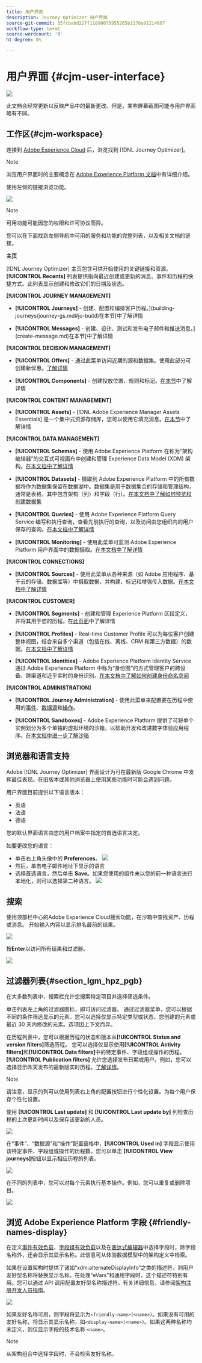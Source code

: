 ```yaml
---
title: 用户界面
description: Journey Optimizer 用户界面
source-git-commit: 35fcbabd227f11890075955265b1178a91214607
workflow-type: tm+mt
source-wordcount: '0'
ht-degree: 0%

---
```


# 用户界面 {#cjm-user-interface}

![](assets/do-not-localize/badge.png)

此文档会经常更新以反映产品中的最新更改。但是，某些屏幕截图可能与用户界面略有不同。

## 工作区{#cjm-workspace}

连接到 [Adobe Experience Cloud](http://experience.adobe.com) 后，浏览找到 [!DNL Journey Optimizer]。

>[!NOTE]
>
>浏览用户界面时的主要概念在 [Adobe Experience Platform 文档](https://experienceleague.adobe.com/docs/experience-platform/landing/platform-ui/ui-guide.html?lang=zh-Hans#adobe-experience-platform-ui-guide)中有详细介绍。

使用左侧的链接浏览功能。

![](assets/ajo-home.png)

>[!NOTE]
>
>可用功能可能因您的权限和许可协议而异。

您可以在下面找到左侧导航中可用的服务和功能的完整列表，以及相关文档的链接。

**主页**

[!DNL Journey Optimizer] 主页包含可供开始使用的关键链接和资源。**[!UICONTROL Recents]** 列表提供指向最近创建或更新的消息、事件和历程的快捷方式。此列表显示创建和修改它们的日期及状态。

**[!UICONTROL JOURNEY MANAGEMENT]**

* **[!UICONTROL Journeys]** - 创建、配置和编排客户历程。](building-journeys/journey-gs.md#jo-build)在本节[中了解详情

* **[!UICONTROL Messages]** - 创建、设计、测试和发布电子邮件和推送消息。](create-message.md)在本节[中了解详情

**[!UICONTROL DECISION MANAGEMENT]**

* **[!UICONTROL Offers]** - 通过此菜单访问近期的源和数据集。使用此部分可创建新优惠。[了解详情](offers/offer-library/creating-personalized-offers.md)

* **[!UICONTROL Components]** - 创建投放位置、规则和标记。[在本节](offers/offer-library/key-steps.md)中了解详情

**[!UICONTROL CONTENT MANAGEMENT]**

* **[!UICONTROL Assets]** - [!DNL Adobe Experience Manager Assets Essentials] 是一个集中式资源存储库，您可以使用它填充消息。[在本节](assets-essentials.md)中了解详情

**[!UICONTROL DATA MANAGEMENT]**

* **[!UICONTROL Schemas]** - 使用 Adobe Experience Platform 在称为“架构编辑器”的交互式可视画布中创建和管理 Experience Data Model (XDM) 架构。[在本文档中了解详情](https://experienceleague.adobe.com/docs/experience-platform/xdm/tutorials/create-schema-ui.html?lang=zh-Hans)

* **[!UICONTROL Datasets]** - 摄取到 Adobe Experience Platform 中的所有数据将作为数据集保留在数据湖中。数据集是用于数据集合的存储和管理结构，通常是表格，其中包含架构（列）和字段（行）。[在本文档中了解如何预览和创建数据集](https://experienceleague.adobe.com/docs/experience-platform/catalog/datasets/user-guide.html?lang=zh-Hans)

* **[!UICONTROL Queries]** - 使用 Adobe Experience Platform Query Service 编写和执行查询，查看先前执行的查询，以及访问由您组织内的用户保存的查询。[在本文档中了解详情](https://experienceleague.adobe.com/docs/experience-platform/query/ui/overview.html?lang=zh-Hans)

* **[!UICONTROL Monitoring]** - 使用此菜单可监测 Adobe Experience Platform 用户界面中的数据摄取。[在本文档中了解详情](https://experienceleague.adobe.com/docs/experience-platform/ingestion/quality/monitor-data-ingestion.html?lang=zh-Hans)

**[!UICONTROL CONNECTIONS]**

* **[!UICONTROL Sources]** - 使用此菜单从各种来源（如 Adobe 应用程序、基于云的存储、数据库等）中摄取数据，并构建、标记和增强传入数据。[在本文档中了解详情](https://experienceleague.adobe.com/docs/experience-platform/sources/home.html?lang=zh-Hans)

**[!UICONTROL CUSTOMER]**

* **[!UICONTROL Segments]** - 创建和管理 Experience Platform 区段定义，并将其用于您的历程。在[此页面](segment/about-segments.md)中了解详情

* **[!UICONTROL Profiles]** - Real-time Customer Profile 可以为每位客户创建整体视图，结合来自多个渠道（包括在线、离线、CRM 和第三方数据）的数据。[在本文档中了解详情](https://experienceleague.adobe.com/docs/experience-platform/profile/ui/user-guide.html?lang=zh-Hans)

* **[!UICONTROL Identities]** - Adobe Experience Platform Identity Service 通过 Adobe Experience Platform 中称为“身份图”的方式管理客户的跨设备、跨渠道和近乎实时的身份识别。[在本文档中了解如何创建身份命名空间](https://experienceleague.adobe.com/docs/experience-platform/identity/namespaces.html?lang=zh-Hans#manage-namespaces)

**[!UICONTROL ADMINISTRATION]**

* **[!UICONTROL Journey Administration]** - 使用此菜单来配置要在历程中使用的[事件](event/about-events.md)、[数据源](datasource/about-data-sources.md)和[操作](action/action.md)。

* **[!UICONTROL Sandboxes]** - Adobe Experience Platform 提供了可将单个 实例划分为多个单独的虚拟环境的沙箱，以帮助开发和改进数字体验应用程序。[在本文档中进一步了解沙箱](https://experienceleague.adobe.com/docs/experience-platform/sandbox/ui/user-guide.html?lang=zh-Hans)

## 浏览器和语言支持

Adobe [!DNL Journey Optimizer] 界面设计为可在最新版 Google Chrome 中发挥最佳表现。在旧版本或其他浏览器上使用某些功能时可能会遇到问题。

用户界面目前提供以下语言版本：

* 英语
* 法语
* 德语

您的默认界面语言由您的用户档案中指定的首选语言决定。

如要更改您的语言：

* 单击右上角头像中的 **Preferences**。
   ![](assets/preferences.png)
* 然后，单击电子邮件地址下显示的语言
* 选择首选语言，然后单击 **Save**。如果您使用的组件未以您的前一种语言进行本地化，则可以选择第二种语言。
   ![](assets/select-language.png)

## 搜索

使用顶部栏中心的Adobe Experience Cloud搜索功能，在沙箱中查找资产、历程或消息。 开始输入内容以显示排名最前的结果。

![](assets/unified-search.png)

按&#x200B;**Enter**&#x200B;以访问所有结果和过滤器。

![](assets/search-and-filter.png)


## 过滤器列表{#section_lgm_hpz_pgb}

在大多数列表中，搜索栏允许您搜索特定项目并选择筛选条件。

单击列表左上角的过滤器图标，即可访问过滤器。 通过过滤器菜单，您可以根据不同的条件筛选显示的元素。您可以选择仅显示特定类型或状态、您创建的元素或最近 30 天内修改的元素。选项因上下文而异。

在历程列表中，您可以根据历程的状态和版本从&#x200B;**[!UICONTROL Status and version filters]**&#x200B;筛选历程。 您可以选择仅显示使用&#x200B;**[!UICONTROL Activity filters]**&#x200B;和&#x200B;**[!UICONTROL Data filters]**&#x200B;中的特定事件、字段组或操作的历程。 **[!UICONTROL Publication filters]** 允许您选择发布日期或用户。例如，您可以选择显示昨天发布的最新版实时历程。[了解详情](building-journeys/using-the-journey-designer.md)。

>[!NOTE]
>
>请注意，显示的列可以使用列表右上角的配置按钮进行个性化设置。为每个用户保存个性化设置。

使用 **[!UICONTROL Last update]** 和 **[!UICONTROL Last update by]** 列检查历程的上次更新时间以及保存该更新的人员。

![](assets/filter-journeys.png)

在“事件”、“数据源”和“操作”配置窗格中，**[!UICONTROL Used in]** 字段显示使用该特定事件、字段组或操作的历程数。您可以单击 **[!UICONTROL View journeys]**&#x200B;按钮以显示相应历程的列表。

![](assets/journey3bis.png)

在不同的列表中，您可以对每个元素执行基本操作。例如，您可以重复或删除项目。

![](assets/journey4.png)

## 浏览 Adobe Experience Platform 字段 {#friendly-names-display}

在定义[事件有效负载](event/about-creating.md#define-the-payload-fields)、[字段组有效负载](datasource/configure-data-sources.md#define-field-groups)以及在[表达式编辑器](https://experienceleague.adobe.com/docs/journeys/using/building-advanced-conditions-journeys/expressionadvanced.html?lang=zh-Hans)中选择字段时，除字段名称外，还会显示其显示名称。此信息可从体验数据模型中的架构定义中检索。

如果在设置架构时提供了诸如“xdm:alternateDisplayInfo”之类的描述符，则用户友好型名称将替换显示名称。在处理“eVars”和通用字段时，这个描述符特别有用。您可以通过 API 调用配置友好型名称描述符。有关详细信息，请参阅[架构注册开发人员指南](https://experienceleague.adobe.com/docs/experience-platform/xdm/api/getting-started.html?lang=zh-Hans)。

![](assets/xdm-from-descriptors.png)

如果友好名称可用，则字段将显示为`<friendly-name>(<name>)`。如果没有可用的友好名称，将显示其显示名称，如`<display-name>(<name>)`。如果这两种名称均未定义，则仅显示字段的技术名称 `<name>`。

>[!NOTE]
>
>从架构组合中选择字段时，不会检索友好名称。
